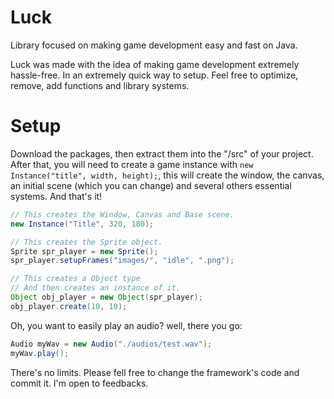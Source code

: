# Luck

Library focused on making game development easy and fast on Java.

Luck was made with the idea of making game development extremely hassle-free. In an extremely quick way to setup.
Feel free to optimize, remove, add functions and library systems.

# Setup

Download the packages, then extract them into the "/src" of your project. After that, you will
need to create a game instance with ```new Instance("title", width, height);```, this will create the window, the
canvas, an initial scene (which you can change) and several others essential systems. And that's it!

```java
// This creates the Window, Canvas and Base scene.
new Instance("Title", 320, 180);

// This creates the Sprite object.
Sprite spr_player = new Sprite();
spr_player.setupFrames("images/", "idle", ".png");

// This creates a Object type
// And then creates an instance of it.
Object obj_player = new Object(spr_player);
obj_player.create(10, 10);
```

Oh, you want to easily play an audio? well, there you go:

```java
Audio myWav = new Audio("./audios/test.wav");
myWav.play();
```

There's no limits.
Please fell free to change the framework's code and commit it. I'm open to feedbacks.
